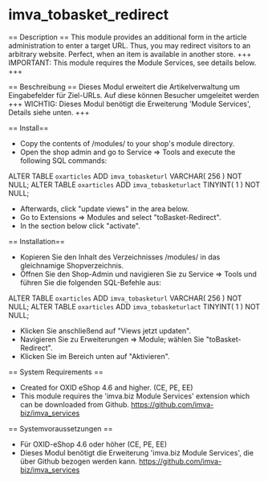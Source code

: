imva_tobasket_redirect
======================

== Description ==
This module provides an additional form in the article administration to enter a target URL. Thus, you may redirect visitors to an
arbitrary website. Perfect, when an item is available in another store.
+++ IMPORTANT: This module requires the Module Services, see details below. +++

== Beschreibung ==
Dieses Modul erweitert die Artikelverwaltung um Eingabefelder für Ziel-URLs. Auf diese können Besucher umgeleitet werden
+++ WICHTIG: Dieses Modul benötigt die Erweiterung 'Module Services', Details siehe unten. +++


== Install==
*	Copy the contents of /modules/ to your shop's module directory.
*	Open the shop admin and go to Service => Tools and execute the following SQL commands:

ALTER TABLE `oxarticles` ADD `imva_tobasketurl` VARCHAR( 256 ) NOT NULL;
ALTER TABLE `oxarticles` ADD `imva_tobasketurlact` TINYINT( 1 ) NOT NULL;

*	Afterwards, click "update views" in the area below.
*	Go to Extensions => Modules and select "toBasket-Redirect".
*	In the section below click "activate".

== Installation==
*	Kopieren Sie den Inhalt des Verzeichnisses /modules/ in das gleichnamige Shopverzeichnis.
*	Öffnen Sie den Shop-Admin und navigieren Sie zu Service => Tools und führen Sie die folgenden SQL-Befehle aus:

ALTER TABLE `oxarticles` ADD `imva_tobasketurl` VARCHAR( 256 ) NOT NULL;
ALTER TABLE `oxarticles` ADD `imva_tobasketurlact` TINYINT( 1 ) NOT NULL;

*	Klicken Sie anschließend auf "Views jetzt updaten".
*	Navigieren Sie zu Erweiterungen => Module; wählen Sie "toBasket-Redirect".
*	Klicken Sie im Bereich unten auf "Aktivieren".


== System Requirements ==
*	Created for OXID eShop 4.6 and higher. (CE, PE, EE)
*	This module requires the 'imva.biz Module Services' extension which can be downloaded from Github. https://github.com/imva-biz/imva_services

== Systemvoraussetzungen ==
*	Für OXID-eShop 4.6 oder höher (CE, PE, EE)
*	Dieses Modul benötigt die Erweiterung 'imva.biz Module Services', die über Github bezogen werden kann. https://github.com/imva-biz/imva_services
